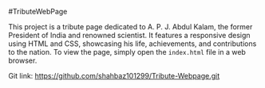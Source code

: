 #TributeWebPage



This project is a tribute page dedicated to A. P. J. Abdul Kalam, the former President of India and renowned scientist. 
It features a responsive design using HTML and CSS, showcasing his life, achievements, and contributions to the nation. 
To view the page, simply open the `index.html` file in a web browser.

Git link:
https://github.com/shahbaz101299/Tribute-Webpage.git

